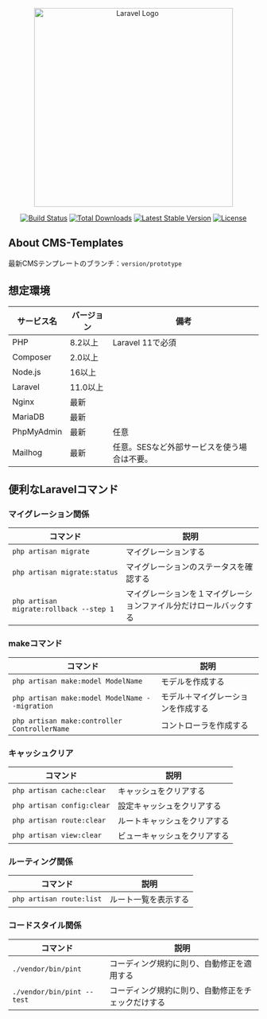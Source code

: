 <p align="center"><a href="https://laravel.com" target="_blank"><img src="https://raw.githubusercontent.com/laravel/art/master/logo-lockup/5%20SVG/2%20CMYK/1%20Full%20Color/laravel-logolockup-cmyk-red.svg" width="400" alt="Laravel Logo"></a></p>

<p align="center">
<a href="https://github.com/laravel/framework/actions"><img src="https://github.com/laravel/framework/workflows/tests/badge.svg" alt="Build Status"></a>
<a href="https://packagist.org/packages/laravel/framework"><img src="https://img.shields.io/packagist/dt/laravel/framework" alt="Total Downloads"></a>
<a href="https://packagist.org/packages/laravel/framework"><img src="https://img.shields.io/packagist/v/laravel/framework" alt="Latest Stable Version"></a>
<a href="https://packagist.org/packages/laravel/framework"><img src="https://img.shields.io/packagist/l/laravel/framework" alt="License"></a>
</p>

## About CMS-Templates

最新CMSテンプレートのブランチ：`version/prototype`

## 想定環境

| サービス名      | バージョン     | 備考                      |
|------------|-----------|-------------------------|
| PHP        | 8.2以上     | Laravel 11で必須           |
| Composer   | 2.0以上     |                         |
| Node.js    | 16以上      |                         |
| Laravel    | 11.0以上    |                         |
| Nginx      | 最新        |                         |
| MariaDB    | 最新        |                         |
| PhpMyAdmin | 最新        | 任意                      |
| Mailhog    | 最新        | 任意。SESなど外部サービスを使う場合は不要。 |

## 便利なLaravelコマンド

### マイグレーション関係
| コマンド | 説明 |
| --- | --- |
| `php artisan migrate` | マイグレーションする |
| `php artisan migrate:status` | マイグレーションのステータスを確認する |
| `php artisan migrate:rollback --step 1` | マイグレーションを１マイグレーションファイル分だけロールバックする |

### makeコマンド
| コマンド                                           | 説明                |
|------------------------------------------------|-------------------|
| `php artisan make:model ModelName`             | モデルを作成する          |
| `php artisan make:model ModelName --migration` | モデル＋マイグレーションを作成する |
| `php artisan make:controller ControllerName`   | コントローラを作成する       | 

### キャッシュクリア
| コマンド | 説明 |
| --- | --- |
| `php artisan cache:clear` | キャッシュをクリアする |
| `php artisan config:clear` | 設定キャッシュをクリアする |
| `php artisan route:clear` | ルートキャッシュをクリアする |
| `php artisan view:clear` | ビューキャッシュをクリアする |

### ルーティング関係
| コマンド | 説明 |
| --- | --- |
| `php artisan route:list` | ルート一覧を表示する |

### コードスタイル関係
| コマンド                 | 説明                       |
|----------------------|--------------------------|
| `./vendor/bin/pint`  | コーディング規約に則り、自動修正を適用する    |
| `./vendor/bin/pint --test` | コーディング規約に則り、自動修正をチェックだけする |




